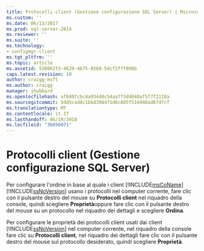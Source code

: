 ```yaml
---
title: Protocolli client (Gestione configurazione SQL Server) | Microsoft Docs
ms.custom: ''
ms.date: 06/13/2017
ms.prod: sql-server-2014
ms.reviewer: ''
ms.suite: ''
ms.technology:
- configmgr-client
ms.tgt_pltfrm: ''
ms.topic: article
ms.assetid: 538062f3-4629-4675-8568-5dcf2fff098b
caps.latest.revision: 10
author: craigg-msft
ms.author: craigg
manager: jhubbard
ms.openlocfilehash: af040fcbc4a93448c54aa773d4840af5f7f2118a
ms.sourcegitcommit: 5dd5cad0c1bbd308471d6c885f516948ad67dfcf
ms.translationtype: MT
ms.contentlocale: it-IT
ms.lasthandoff: 06/19/2018
ms.locfileid: "36056071"
---
```

# <a name="client-protocols-sql-server-configuration-manager"></a>Protocolli client (Gestione configurazione SQL Server)
  Per configurare l'ordine in base al quale i client [!INCLUDE[msCoName](../../includes/msconame-md.md)] [!INCLUDE[ssNoVersion](../../includes/ssnoversion-md.md)] usano i protocolli nel computer corrente, fare clic con il pulsante destro del mouse su **Protocolli client** nel riquadro della console, quindi scegliere **Proprietà**oppure fare clic con il pulsante destro del mouse su un protocollo nel riquadro dei dettagli e scegliere **Ordina**.  
  
 Per configurare le proprietà dei protocolli client usati dai client [!INCLUDE[ssNoVersion](../../includes/ssnoversion-md.md)] nel computer corrente, nel riquadro della console fare clic su **Protocolli client**, nel riquadro dei dettagli fare clic con il pulsante destro del mouse sul protocollo desiderato, quindi scegliere **Proprietà**.  
  
  